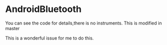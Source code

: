 # AndroidBluetooth
You can see the code for details,there is no instruments.
This is modified in master

This is a wonderful issue for me to do this.